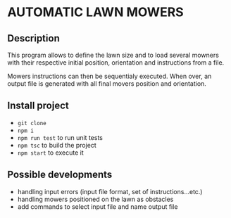 # AUTOMATIC LAWN MOWERS

## Description

This program allows to define the lawn size and to load several mowners with their respective initial position, orientation and instructions from a file.

Mowers instructions can then be sequentialy executed. When over, an output file is generated with all final movers position and orientation.

## Install project

- `git clone `
- `npm i`
- `npm run test` to run unit tests
- `npm tsc` to build the project
- `npm start` to execute it

## Possible developments

- handling input errors (input file format, set of instructions...etc.)
- handling mowers positioned on the lawn as obstacles
- add commands to select input file and name output file

